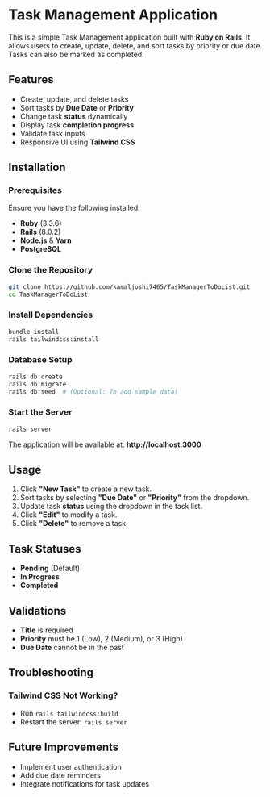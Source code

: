 # Task Management Application

This is a simple Task Management application built with **Ruby on Rails**. It allows users to create, update, delete, and sort tasks by priority or due date. Tasks can also be marked as completed.

## Features
- Create, update, and delete tasks
- Sort tasks by **Due Date** or **Priority**
- Change task **status** dynamically
- Display task **completion progress**
- Validate task inputs
- Responsive UI using **Tailwind CSS**

## Installation
### Prerequisites
Ensure you have the following installed:
- **Ruby** (3.3.6)
- **Rails** (8.0.2)
- **Node.js** & **Yarn**
- **PostgreSQL**

### Clone the Repository
```sh
git clone https://github.com/kamaljoshi7465/TaskManagerToDoList.git
cd TaskManagerToDoList
```

### Install Dependencies
```sh
bundle install
rails tailwindcss:install
```

### Database Setup
```sh
rails db:create
rails db:migrate
rails db:seed  # (Optional: To add sample data)
```

### Start the Server
```sh
rails server
```
The application will be available at: **http://localhost:3000**

## Usage
1. Click **"New Task"** to create a new task.
2. Sort tasks by selecting **"Due Date"** or **"Priority"** from the dropdown.
3. Update task **status** using the dropdown in the task list.
4. Click **"Edit"** to modify a task.
5. Click **"Delete"** to remove a task.

## Task Statuses
- **Pending** (Default)
- **In Progress**
- **Completed**

## Validations
- **Title** is required
- **Priority** must be 1 (Low), 2 (Medium), or 3 (High)
- **Due Date** cannot be in the past

## Troubleshooting
### Tailwind CSS Not Working?
- Run `rails tailwindcss:build`
- Restart the server: `rails server`

## Future Improvements
- Implement user authentication
- Add due date reminders
- Integrate notifications for task updates
